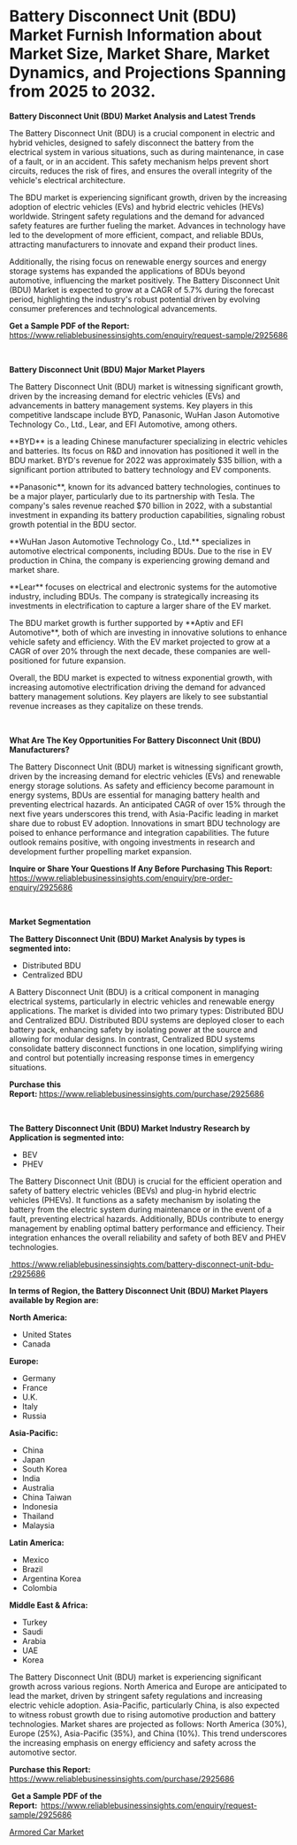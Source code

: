 <p><h1>Battery Disconnect Unit (BDU) Market Furnish Information about Market Size, Market Share, Market Dynamics, and Projections Spanning from 2025 to 2032.</h1></p><p><strong>Battery Disconnect Unit (BDU) Market Analysis and Latest Trends</strong></p>
<p><p>The Battery Disconnect Unit (BDU) is a crucial component in electric and hybrid vehicles, designed to safely disconnect the battery from the electrical system in various situations, such as during maintenance, in case of a fault, or in an accident. This safety mechanism helps prevent short circuits, reduces the risk of fires, and ensures the overall integrity of the vehicle's electrical architecture.</p><p>The BDU market is experiencing significant growth, driven by the increasing adoption of electric vehicles (EVs) and hybrid electric vehicles (HEVs) worldwide. Stringent safety regulations and the demand for advanced safety features are further fueling the market. Advances in technology have led to the development of more efficient, compact, and reliable BDUs, attracting manufacturers to innovate and expand their product lines.</p><p>Additionally, the rising focus on renewable energy sources and energy storage systems has expanded the applications of BDUs beyond automotive, influencing the market positively. The Battery Disconnect Unit (BDU) Market is expected to grow at a CAGR of 5.7% during the forecast period, highlighting the industry's robust potential driven by evolving consumer preferences and technological advancements.</p></p>
<p><strong>Get a Sample PDF of the Report:&nbsp;</strong> <a href="https://www.reliablebusinessinsights.com/enquiry/request-sample/2925686?utm_campaign=3003&utm_medium=2&utm_source=Github&utm_content=ia&utm_term=12032025&utm_id=battery-disconnect-unit-bdu">https://www.reliablebusinessinsights.com/enquiry/request-sample/2925686</a></p>
<p>&nbsp;</p>
<p><strong>Battery Disconnect Unit (BDU) Major Market Players</strong></p>
<p><p>The Battery Disconnect Unit (BDU) market is witnessing significant growth, driven by the increasing demand for electric vehicles (EVs) and advancements in battery management systems. Key players in this competitive landscape include BYD, Panasonic, WuHan Jason Automotive Technology Co., Ltd., Lear, and EFI Automotive, among others.</p><p>**BYD** is a leading Chinese manufacturer specializing in electric vehicles and batteries. Its focus on R&D and innovation has positioned it well in the BDU market. BYD's revenue for 2022 was approximately $35 billion, with a significant portion attributed to battery technology and EV components.</p><p>**Panasonic**, known for its advanced battery technologies, continues to be a major player, particularly due to its partnership with Tesla. The company's sales revenue reached $70 billion in 2022, with a substantial investment in expanding its battery production capabilities, signaling robust growth potential in the BDU sector.</p><p>**WuHan Jason Automotive Technology Co., Ltd.** specializes in automotive electrical components, including BDUs. Due to the rise in EV production in China, the company is experiencing growing demand and market share.</p><p>**Lear** focuses on electrical and electronic systems for the automotive industry, including BDUs. The company is strategically increasing its investments in electrification to capture a larger share of the EV market.</p><p>The BDU market growth is further supported by **Aptiv and EFI Automotive**, both of which are investing in innovative solutions to enhance vehicle safety and efficiency. With the EV market projected to grow at a CAGR of over 20% through the next decade, these companies are well-positioned for future expansion.</p><p>Overall, the BDU market is expected to witness exponential growth, with increasing automotive electrification driving the demand for advanced battery management solutions. Key players are likely to see substantial revenue increases as they capitalize on these trends.</p></p>
<p>&nbsp;</p>
<p><strong>What Are The Key Opportunities For Battery Disconnect Unit (BDU) Manufacturers?</strong></p>
<p><p>The Battery Disconnect Unit (BDU) market is witnessing significant growth, driven by the increasing demand for electric vehicles (EVs) and renewable energy storage solutions. As safety and efficiency become paramount in energy systems, BDUs are essential for managing battery health and preventing electrical hazards. An anticipated CAGR of over 15% through the next five years underscores this trend, with Asia-Pacific leading in market share due to robust EV adoption. Innovations in smart BDU technology are poised to enhance performance and integration capabilities. The future outlook remains positive, with ongoing investments in research and development further propelling market expansion.</p></p>
<p><strong>Inquire or Share Your Questions If Any Before Purchasing This Report:</strong> <a href="https://www.reliablebusinessinsights.com/enquiry/pre-order-enquiry/2925686?utm_campaign=3003&utm_medium=2&utm_source=Github&utm_content=ia&utm_term=12032025&utm_id=battery-disconnect-unit-bdu">https://www.reliablebusinessinsights.com/enquiry/pre-order-enquiry/2925686</a></p>
<p>&nbsp;</p>
<p><strong>Market Segmentation</strong></p>
<p><strong>The Battery Disconnect Unit (BDU) Market Analysis by types is segmented into:</strong></p>
<p><ul><li>Distributed BDU</li><li>Centralized BDU</li></ul></p>
<p><p>A Battery Disconnect Unit (BDU) is a critical component in managing electrical systems, particularly in electric vehicles and renewable energy applications. The market is divided into two primary types: Distributed BDU and Centralized BDU. Distributed BDU systems are deployed closer to each battery pack, enhancing safety by isolating power at the source and allowing for modular designs. In contrast, Centralized BDU systems consolidate battery disconnect functions in one location, simplifying wiring and control but potentially increasing response times in emergency situations.</p></p>
<p><strong>Purchase this Report:&nbsp;</strong><a href="https://www.reliablebusinessinsights.com/purchase/2925686?utm_campaign=3003&utm_medium=2&utm_source=Github&utm_content=ia&utm_term=12032025&utm_id=battery-disconnect-unit-bdu">https://www.reliablebusinessinsights.com/purchase/2925686</a></p>
<p>&nbsp;</p>
<p><strong>The Battery Disconnect Unit (BDU) Market Industry Research by Application is segmented into:</strong></p>
<p><ul><li>BEV</li><li>PHEV</li></ul></p>
<p><p>The Battery Disconnect Unit (BDU) is crucial for the efficient operation and safety of battery electric vehicles (BEVs) and plug-in hybrid electric vehicles (PHEVs). It functions as a safety mechanism by isolating the battery from the electric system during maintenance or in the event of a fault, preventing electrical hazards. Additionally, BDUs contribute to energy management by enabling optimal battery performance and efficiency. Their integration enhances the overall reliability and safety of both BEV and PHEV technologies.</p></p>
<p><a href="https://www.reliablebusinessinsights.com/battery-disconnect-unit-bdu-r2925686?utm_campaign=3003&utm_medium=2&utm_source=Github&utm_content=ia&utm_term=12032025&utm_id=battery-disconnect-unit-bdu">&nbsp;https://www.reliablebusinessinsights.com/battery-disconnect-unit-bdu-r2925686</a></p>
<p><strong>In terms of Region, the Battery Disconnect Unit (BDU) Market Players available by Region are:</strong></p>
<p>
    <p> <strong> North America: </strong>
        <ul>
            <li>United States</li>
            <li>Canada</li>
        </ul>
        </p> 
    <p> <strong> Europe: </strong>
        <ul>
            <li>Germany</li>
            <li>France</li>
            <li>U.K.</li>
            <li>Italy</li>
            <li>Russia</li>
        </ul>
        </p> 
    <p> <strong> Asia-Pacific: </strong>
        <ul>
            <li>China</li>
            <li>Japan</li>
            <li>South Korea</li>
            <li>India</li>
            <li>Australia</li>
            <li>China Taiwan</li>
            <li>Indonesia</li>
            <li>Thailand</li>
            <li>Malaysia</li>
        </ul>
        </p> 
    <p> <strong> Latin America: </strong>
        <ul>
            <li>Mexico</li>
            <li>Brazil</li>
            <li>Argentina Korea</li>
            <li>Colombia</li>
        </ul>
        </p> 
    <p> <strong> Middle East & Africa: </strong>
        <ul>
            <li>Turkey</li>
            <li>Saudi</li>
            <li>Arabia</li>
            <li>UAE</li>
            <li>Korea</li>
        </ul>
    </p>
    </p>
<p><p>The Battery Disconnect Unit (BDU) market is experiencing significant growth across various regions. North America and Europe are anticipated to lead the market, driven by stringent safety regulations and increasing electric vehicle adoption. Asia-Pacific, particularly China, is also expected to witness robust growth due to rising automotive production and battery technologies. Market shares are projected as follows: North America (30%), Europe (25%), Asia-Pacific (35%), and China (10%). This trend underscores the increasing emphasis on energy efficiency and safety across the automotive sector.</p></p>
<p><strong>Purchase this Report: </strong><a href="https://www.reliablebusinessinsights.com/purchase/2925686?utm_campaign=3003&utm_medium=2&utm_source=Github&utm_content=ia&utm_term=12032025&utm_id=battery-disconnect-unit-bdu">https://www.reliablebusinessinsights.com/purchase/2925686</a></p>
<p>&nbsp;<strong>Get a Sample PDF of the Report:&nbsp;&nbsp;</strong><a href="https://www.reliablebusinessinsights.com/enquiry/request-sample/2925686?utm_campaign=3003&utm_medium=2&utm_source=Github&utm_content=ia&utm_term=12032025&utm_id=battery-disconnect-unit-bdu">https://www.reliablebusinessinsights.com/enquiry/request-sample/2925686</a></p>
<p><strong></strong></p>
<p><p><a href="https://github.com/raffadongraffadong/Market-Research-Report-List-1/blob/main/armored-car-market.md?utm_campaign=3003&utm_medium=2&utm_source=Github&utm_content=ia&utm_term=12032025&utm_id=battery-disconnect-unit-bdu">Armored Car Market</a></p></p>